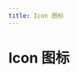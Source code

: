```yaml
---
title: Icon 图标
---
```


# Icon 图标 <Badge text="pass" type="success"/> <Badge text="0.0.1+"/>

<icon-demo></icon-demo>
<icon-attributes></icon-attributes>
